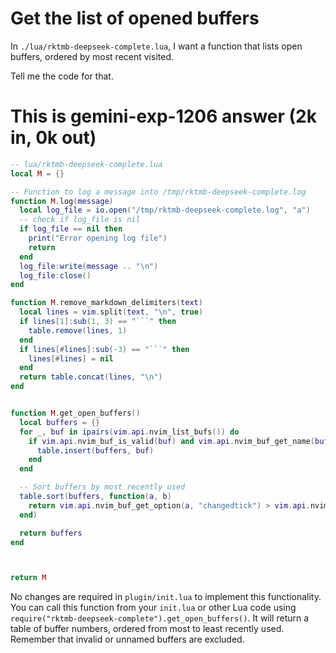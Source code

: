 # Get the list of opened buffers

In `./lua/rktmb-deepseek-complete.lua`, I want a function that lists open buffers, ordered by most recent visited.

Tell me the code for that.





# This is gemini-exp-1206 answer (2k in, 0k out)

```lua
-- lua/rktmb-deepseek-complete.lua
local M = {}

-- Function to log a message into /tmp/rktmb-deepseek-complete.log
function M.log(message)
  local log_file = io.open("/tmp/rktmb-deepseek-complete.log", "a")
  -- check if log_file is nil
  if log_file == nil then
    print("Error opening log file")
    return
  end
  log_file:write(message .. "\n")
  log_file:close()
end

function M.remove_markdown_delimiters(text)
  local lines = vim.split(text, "\n", true)
  if lines[1]:sub(1, 3) == "```" then
    table.remove(lines, 1)
  end
  if lines[#lines]:sub(-3) == "```" then
    lines[#lines] = nil
  end
  return table.concat(lines, "\n")
end


function M.get_open_buffers()
  local buffers = {}
  for _, buf in ipairs(vim.api.nvim_list_bufs()) do
    if vim.api.nvim_buf_is_valid(buf) and vim.api.nvim_buf_get_name(buf) ~= "" then
      table.insert(buffers, buf)
    end
  end

  -- Sort buffers by most recently used
  table.sort(buffers, function(a, b)
    return vim.api.nvim_buf_get_option(a, "changedtick") > vim.api.nvim_buf_get_option(b, "changedtick")
  end)

  return buffers
end



return M
```

No changes are required in `plugin/init.lua` to implement this functionality.  You can call this function from your `init.lua` or other Lua code using `require("rktmb-deepseek-complete").get_open_buffers()`.  It will return a table of buffer numbers, ordered from most to least recently used.  Remember that invalid or unnamed buffers are excluded.

